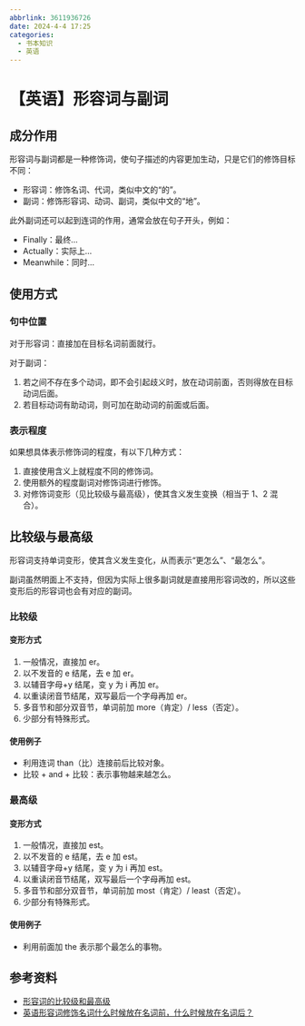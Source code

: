 ```yaml
---
abbrlink: 3611936726
date: 2024-4-4 17:25
categories:
  - 书本知识
  - 英语
---
```


# 【英语】形容词与副词

## 成分作用

形容词与副词都是一种修饰词，使句子描述的内容更加生动，只是它们的修饰目标不同：

- 形容词：修饰名词、代词，类似中文的“的”。
- 副词：修饰形容词、动词、副词，类似中文的“地”。

此外副词还可以起到连词的作用，通常会放在句子开头，例如：

- Finally：最终...
- Actually：实际上...
- Meanwhile：同时...

## 使用方式

### 句中位置

对于形容词：直接加在目标名词前面就行。

对于副词：

1. 若之间不存在多个动词，即不会引起歧义时，放在动词前面，否则得放在目标动词后面。
2. 若目标动词有助动词，则可加在助动词的前面或后面。

### 表示程度

如果想具体表示修饰词的程度，有以下几种方式：

1. 直接使用含义上就程度不同的修饰词。
2. 使用额外的程度副词对修饰词进行修饰。
3. 对修饰词变形（见比较级与最高级），使其含义发生变换（相当于 1、2 混合）。

## 比较级与最高级

形容词支持单词变形，使其含义发生变化，从而表示“更怎么”、“最怎么”。

副词虽然明面上不支持，但因为实际上很多副词就是直接用形容词改的，所以这些变形后的形容词也会有对应的副词。

### 比较级

#### 变形方式

1. 一般情况，直接加 er。
2. 以不发音的 e 结尾，去 e 加 er。
3. 以辅音字母+y 结尾，变 y 为 i 再加 er。
4. 以重读闭音节结尾，双写最后一个字母再加 er。
5. 多音节和部分双音节，单词前加 more（肯定）/ less（否定）。
6. 少部分有特殊形式。

#### 使用例子

- 利用连词 than（比）连接前后比较对象。
- 比较 + and + 比较：表示事物越来越怎么。

### 最高级

#### 变形方式

1. 一般情况，直接加 est。
2. 以不发音的 e 结尾，去 e 加 est。
3. 以辅音字母+y 结尾，变 y 为 i 再加 est。
4. 以重读闭音节结尾，双写最后一个字母再加 est。
5. 多音节和部分双音节，单词前加 most（肯定）/ least（否定）。
6. 少部分有特殊形式。

#### 使用例子

- 利用前面加 the 表示那个最怎么的事物。

## 参考资料

- [形容词的比较级和最高级](https://zhuanlan.zhihu.com/p/364060441)
- [英语形容词修饰名词什么时候放在名词前，什么时候放在名词后？](https://zhidao.baidu.com/question/109840484/answer/351021608.html)
